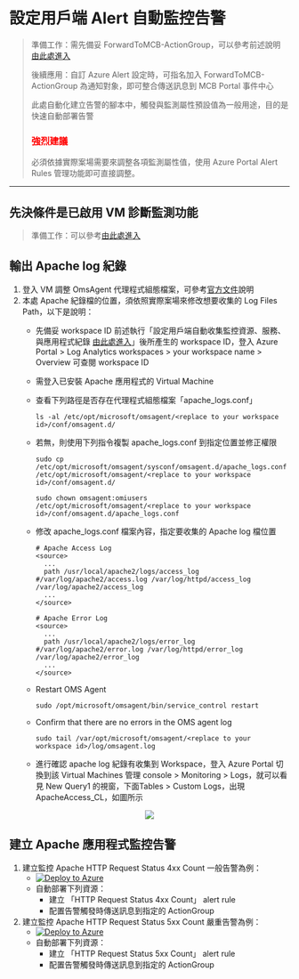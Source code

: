 # 設定用戶端 Alert 自動監控告警
> 準備工作：需先備妥 ForwardToMCB-ActionGroup，可以參考前述說明 [由此處進入](https://github.com/mcloud-support/arm/tree/main/workspace/README.md)</p>
> 後續應用：自訂 Azure Alert 設定時，可指名加入 ForwardToMCB-ActionGroup 為通知對象，即可整合傳送訊息到 MCB Portal 事件中心</p>
> 此處自動化建立告警的腳本中，觸發與監測屬性預設值為一般用途，目的是快速自動部署告警</p>
> <font color=red><h3>強烈建議</h3></font> 必須依據實際案場需要來調整各項監測屬性值，使用 Azure Portal Alert Rules 管理功能即可直接調整。
---
## 先決條件是已啟用 VM 診斷監測功能
> 準備工作：可以參考[由此處進入](https://github.com/mcloud-support/arm/tree/main/alert/vm/README.md)

## 輸出 Apache log 紀錄
1. 登入 VM 調整 OmsAgent 代理程式組態檔案，可參考[官方文件](https://github.com/microsoft/OMS-Agent-for-Linux/blob/master/docs/Apache-HTTP-Server-Logs-Collection.md)說明
2. 本處 Apache 紀錄檔的位置，須依照實際案場來修改想要收集的 Log Files Path，以下是說明：
     * 先備妥 workspace ID
      前述執行「設定用戶端自動收集監控資源、服務、與應用程式紀錄 [由此處進入](https://github.com/mcloud-support/arm/tree/main/workspace/README.md)」後所產生的 workspace ID，登入 Azure Portal \> Log Analytics workspaces \> your workspace name \> Overview 可查閱 workspace ID

     * 需登入已安裝 Apache 應用程式的 Virtual Machine
     * 查看下列路徑是否存在代理程式組態檔案「apache_logs.conf」
       ```
       ls -al /etc/opt/microsoft/omsagent/<replace to your workspace id>/conf/omsagent.d/
       ```
     * 若無，則使用下列指令複製 apache_logs.conf 到指定位置並修正權限
        ```
        sudo cp /etc/opt/microsoft/omsagent/sysconf/omsagent.d/apache_logs.conf /etc/opt/microsoft/omsagent/<replace to your workspace id>/conf/omsagent.d/

        sudo chown omsagent:omiusers /etc/opt/microsoft/omsagent/<replace to your workspace id>/conf/omsagent.d/apache_logs.conf
        ```

     * 修改 apache_logs.conf 檔案內容，指定要收集的 Apache log 檔位置
        ```
        # Apache Access Log
        <source>
          ...
          path /usr/local/apache2/logs/access_log  #/var/log/apache2/access.log /var/log/httpd/access_log /var/log/apache2/access_log
          ...
        </source>

        # Apache Error Log
        <source>
          ...
          path /usr/local/apache2/logs/error_log  #/var/log/apache2/error.log /var/log/httpd/error_log /var/log/apache2/error_log
          ...
        </source>

        ```
     * Restart OMS Agent
        ```
        sudo /opt/microsoft/omsagent/bin/service_control restart 
        ```
     * Confirm that there are no errors in the OMS agent log
        ```
        sudo tail /var/opt/microsoft/omsagent/<replace to your workspace id>/log/omsagent.log 
        ```
     * 進行確認 apache log 紀錄有收集到 Workspace，登入 Azure Portal 切換到該 Virtual Machines 管理 console > Monitoring > Logs，就可以看見 New Query1 的視窗，下面Tables > Custom Logs，出現 ApacheAccess_CL，如圖所示
<div align=center><img src="https://github.com/microsoft/OMS-Agent-for-Linux/raw/master/docs/pictures/ApacheHTTPServerSearchView.PNG?raw=true"></div>

## 建立 Apache 應用程式監控告警
1. 建立監控 Apache HTTP Request Status 4xx Count 一般告警為例：
   * [![Deploy to Azure](https://docs.microsoft.com/en-us/azure/templates/media/deploy-to-azure.svg)](https://portal.azure.com/#create/Microsoft.Template/uri/https%3A%2F%2Fraw.githubusercontent.com%2Fmcloud-support%2Farm%2Fmain%2Falert%2Fapache%2FM-Apache-01-HttpRequest4xx.json)
   * 自動部署下列資源：
     * 建立 「HTTP Request Status 4xx Count」 alert rule
     * 配置告警觸發時傳送訊息到指定的 ActionGroup
2. 建立監控 Apache HTTP Request Status 5xx Count 嚴重告警為例：
   * [![Deploy to Azure](https://docs.microsoft.com/en-us/azure/templates/media/deploy-to-azure.svg)](https://portal.azure.com/#create/Microsoft.Template/uri/https%3A%2F%2Fraw.githubusercontent.com%2Fmcloud-support%2Farm%2Fmain%2Falert%2Fapache%2FM-Apache-02-HttpRequest5xx.json)
   * 自動部署下列資源：
     * 建立 「HTTP Request Status 5xx Count」 alert rule
     * 配置告警觸發時傳送訊息到指定的 ActionGroup
